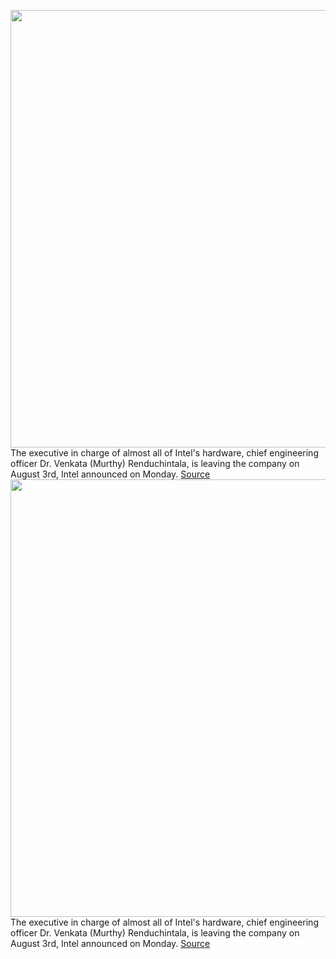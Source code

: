 <img src='https://cdn.vox-cdn.com/thumbor/5_weX1PBN3oWj9Ii0DUSD3cEJe0=/0x0:3169x4748/1200x800/filters:focal(1300x1282:1806x1788)/cdn.vox-cdn.com/uploads/chorus_image/image/67116474/Murthy_Renduchintala_print_02.0.jpg' width='700px' /><br/>
The executive in charge of almost all of Intel's hardware, chief engineering officer Dr. Venkata (Murthy) Renduchintala, is leaving the company on August 3rd, Intel announced on Monday.
<a href='https://www.theverge.com/2020/7/27/21340993/intel-hardware-chief-venkata-murthy-renduchintala-leaving'> Source <a/><img src='https://cdn.vox-cdn.com/thumbor/5_weX1PBN3oWj9Ii0DUSD3cEJe0=/0x0:3169x4748/1200x800/filters:focal(1300x1282:1806x1788)/cdn.vox-cdn.com/uploads/chorus_image/image/67116474/Murthy_Renduchintala_print_02.0.jpg' width='700px' /><br/>
The executive in charge of almost all of Intel's hardware, chief engineering officer Dr. Venkata (Murthy) Renduchintala, is leaving the company on August 3rd, Intel announced on Monday.
<a href='https://www.theverge.com/2020/7/27/21340993/intel-hardware-chief-venkata-murthy-renduchintala-leaving'> Source <a/>
